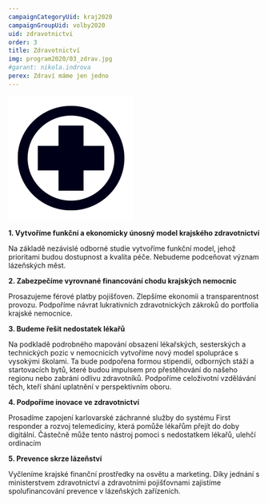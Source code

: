 ```yaml
---
campaignCategoryUid: kraj2020
campaignGroupUid: volby2020
uid: zdravotnictvi
order: 3
title: Zdravotnictví
img: program2020/03_zdrav.jpg
#garant: nikola.indrova
perex: Zdraví máme jen jedno
---
```


![](/assets/img/program2020/03_zdravotnictvi.png)

**1.  Vytvoříme funkční a ekonomicky únosný model krajského zdravotnictví**
    
Na základě nezávislé odborné studie vytvoříme funkční model, jehož prioritami budou dostupnost a kvalita péče. Nebudeme podceňovat význam lázeňských měst.

**2.  Zabezpečíme vyrovnané financování chodu krajských nemocnic**

Prosazujeme férové platby pojišťoven. Zlepšíme ekonomii a transparentnost provozu. Podpoříme návrat lukrativních zdravotnických zákroků do portfolia krajské nemocnice.
    
**3.  Budeme řešit nedostatek lékařů**
 
 Na podkladě podrobného mapování obsazení lékařských, sesterských a technických pozic v nemocnicích vytvoříme nový model spolupráce s vysokými školami. Ta bude podpořena formou stipendií, odborných stáží a startovacích bytů, které budou impulsem pro přestěhování do našeho regionu nebo zabrání odlivu zdravotníků. Podpoříme celoživotní vzdělávání těch, kteří shání uplatnění v perspektivním oboru.
    

**4.   Podpoříme inovace ve zdravotnictví**
    
Prosadíme zapojení karlovarské záchranné služby do systému First responder a rozvoj telemedicíny, která pomůže lékařům přejít do doby digitální. Částečně může tento nástroj pomoci s nedostatkem lékařů, ulehčí ordinacím
    

**5.  Prevence skrze lázeňství**
    
Vyčleníme krajské finanční prostředky na osvětu a marketing. Díky jednání s ministerstvem zdravotnictví a zdravotními pojišťovnami zajistíme spolufinancování prevence v lázeňských zařízeních.
